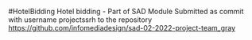 #HotelBidding
Hotel bidding - Part of SAD Module
Submitted as commit with username projectssrh to the repository  https://github.com/infomediadesign/sad-02-2022-project-team_gray
